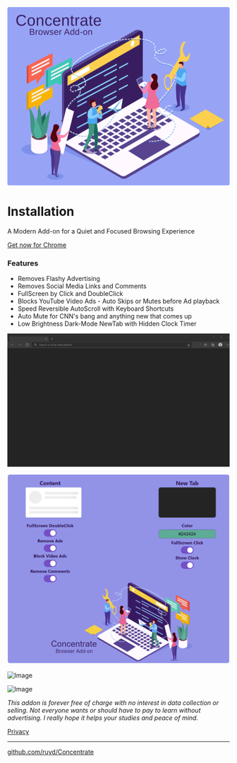 ![Image](images/Concentrate.svg)

# Installation

A Modern Add-on for a Quiet and Focused Browsing Experience

[Get now for Chrome](https://chrome.google.com/webstore/detail/goecnaonchbggnbifdlgcdflabaiilpj)

### Features

- Removes Flashy Advertising
- Removes Social Media Links and Comments
- FullScreen by Click and DoubleClick
- Blocks YouTube Video Ads - Auto Skips or Mutes before Ad playback
- Speed Reversible AutoScroll with Keyboard Shortcuts
- Auto Mute for CNN's bang and anything new that comes up
- Low Brightness Dark-Mode NewTab with Hidden Clock Timer

![Image](visuals/ConcentrateNewTab.gif)

![Image](visuals/Options.png)

![Image](visuals/ConcentrateBlockVideo.gif)

![Image](visuals/ConcentrateScroll.gif)

_This addon is forever free of charge with no interest in data collection or selling. Not everyone wants or should have to pay to learn without advertising. I really hope it helps your studies and peace of mind._

[Privacy](PRIVACY.TXT)

---

[github.com/ruyd/Concentrate](https://github.com/ruyd/Concentrate)
